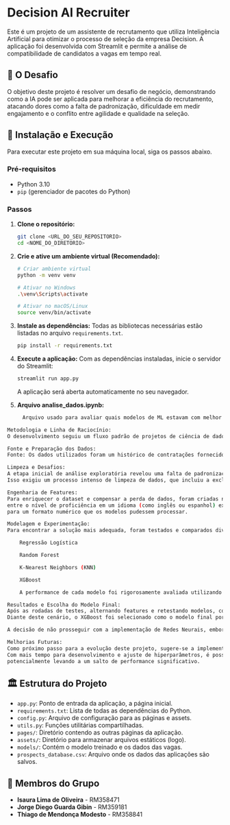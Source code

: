 # Decision AI Recruiter

Este é um projeto de um assistente de recrutamento que utiliza Inteligência Artificial para otimizar o processo de seleção da empresa Decision. A aplicação foi desenvolvida com Streamlit e permite a análise de compatibilidade de candidatos a vagas em tempo real.

## 🎯 O Desafio

O objetivo deste projeto é resolver um desafio de negócio, demonstrando como a IA pode ser aplicada para melhorar a eficiência do recrutamento, atacando dores como a falta de padronização, dificuldade em medir engajamento e o conflito entre agilidade e qualidade na seleção.

## 🚀 Instalação e Execução

Para executar este projeto em sua máquina local, siga os passos abaixo.

### Pré-requisitos

- Python 3.10
- `pip` (gerenciador de pacotes do Python)

### Passos

1.  **Clone o repositório:**
    ```bash
    git clone <URL_DO_SEU_REPOSITORIO>
    cd <NOME_DO_DIRETORIO>
    ```

2.  **Crie e ative um ambiente virtual (Recomendado):**
    ```bash
    # Criar ambiente virtual
    python -m venv venv

    # Ativar no Windows
    .\venv\Scripts\activate

    # Ativar no macOS/Linux
    source venv/bin/activate
    ```

3.  **Instale as dependências:**
    Todas as bibliotecas necessárias estão listadas no arquivo `requirements.txt`.
    ```bash
    pip install -r requirements.txt
    ```

4.  **Execute a aplicação:**
    Com as dependências instaladas, inicie o servidor do Streamlit:
    ```bash
    streamlit run app.py
    ```
    A aplicação será aberta automaticamente no seu navegador.

5.  **Arquivo analise_dados.ipynb:**
```bash
     Arquivo usado para avaliar quais modelos de ML estavam com melhor performance.

Metodologia e Linha de Raciocínio:
O desenvolvimento seguiu um fluxo padrão de projetos de ciência de dados, com foco na preparação dos dados e na experimentação de diferentes algoritmos.

Fonte e Preparação dos Dados:
Fonte: Os dados utilizados foram um histórico de contratações fornecido pela empresa DECISION.

Limpeza e Desafios:
A etapa inicial de análise exploratória revelou uma falta de padronização significativa entre os dados das vagas e as características descritas pelos candidatos. 
Isso exigiu um processo intenso de limpeza de dados, que incluiu a exclusão de muitas linhas que continham informações em branco ou inconsistentes, tornando-as impróprias para o treinamento.

Engenharia de Features:
Para enriquecer o dataset e compensar a perda de dados, foram criadas novas features. Um exemplo notável foi a criação de uma variável que calcula a "distância" 
entre o nível de proficiência em um idioma (como inglês ou espanhol) exigido pela vaga e o nível apresentado pelo candidato. Além disso, foi necessário realizar uma extensa conversão de variáveis categóricas (texto) 
para um formato numérico que os modelos pudessem processar.

Modelagem e Experimentação:
Para encontrar a solução mais adequada, foram testados e comparados diversos algoritmos de classificação, incluindo:

    Regressão Logística

    Random Forest

    K-Nearest Neighbors (KNN)

    XGBoost

    A performance de cada modelo foi rigorosamente avaliada utilizando as métricas de Acurácia e F1-Score, que oferecem uma visão balanceada da capacidade do modelo em acertar suas previsões e lidar com as classes de "aceito" e "não aceito".

Resultados e Escolha do Modelo Final:
Após as rodadas de testes, alternando features e retestando modelos, constatou-se que nenhum dos modelos apresentou um desempenho excepcional que o destacasse amplamente dos demais. 
Diante deste cenário, o XGBoost foi selecionado como o modelo final por ter apresentado o desempenho aceitável, ou seja, a combinação mais estável e ligeiramente superior nas métricas avaliadas.

A decisão de não prosseguir com a implementação de Redes Neurais, embora consideradas inicialmente, foi tomada devido a limitações de tempo do projeto.

Melhorias Futuras:
Como próximo passo para a evolução deste projeto, sugere-se a implementação e teste de arquiteturas de Redes Neurais. 
Com mais tempo para desenvolvimento e ajuste de hiperparâmetros, é possível que esta abordagem mais complexa consiga capturar padrões nos dados que os modelos atuais não conseguiram, 
potencialmente levando a um salto de performance significativo.
```
## 🏛️ Estrutura do Projeto

-   `app.py`: Ponto de entrada da aplicação, a página inicial.
-   `requirements.txt`: Lista de todas as dependências do Python.
-   `config.py`: Arquivo de configuração para as páginas e assets.
-   `utils.py`: Funções utilitárias compartilhadas.
-   `pages/`: Diretório contendo as outras páginas da aplicação.
-   `assets/`: Diretório para armazenar arquivos estáticos (logo).
-   `models/`: Contém o modelo treinado e os dados das vagas.
-   `prospects_database.csv`: Arquivo onde os dados das aplicações são salvos.

## 👥 Membros do Grupo

-   **Isaura Lima de Oliveira** - RM358471
-   **Jorge Diego Guarda Gibin** - RM359181
-   **Thiago de Mendonça Modesto** - RM358841